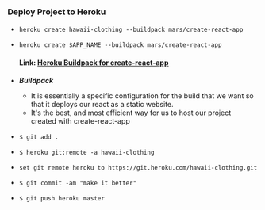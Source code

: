 ### Deploy Project to Heroku

- ```heroku create hawaii-clothing --buildpack mars/create-react-app ```
- ```heroku create $APP_NAME --buildpack mars/create-react-app```
  #### Link: [Heroku Buildpack for create-react-app](https://github.com/mars/create-react-app-buildpack)
- ***Buildpack***
  - It is essentially a specific configuration for the build that we want so that it deploys our react as a static website. 
  - It's the best, and most efficient way for us to host our project created with create-react-app
    

- ```$ git add . ```
- ```$ heroku git:remote -a hawaii-clothing```
- ```set git remote heroku to https://git.heroku.com/hawaii-clothing.git```
- ```$ git commit -am "make it better"```
- ```$ git push heroku master```
    
    
